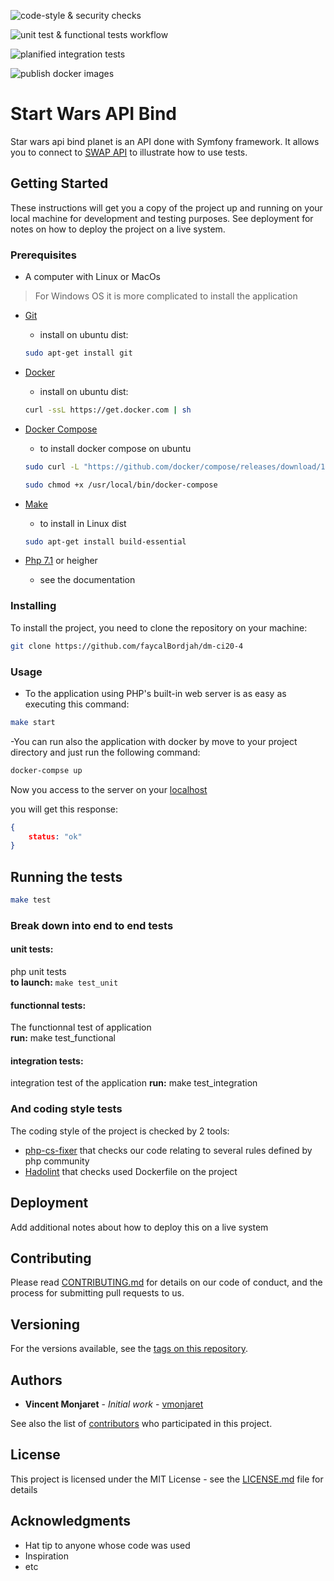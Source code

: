 ![code-style & security checks](https://github.com/faycalBordjah/dm-ci20-4/workflows/code-style%20&%20security%20checks/badge.svg)

![unit test & functional tests workflow](https://github.com/faycalBordjah/dm-ci20-4/workflows/unit%20test%20&%20functional%20tests%20workflow/badge.svg)

![planified integration tests](https://github.com/faycalBordjah/dm-ci20-4/workflows/planified%20integration%20tests/badge.svg)

![publish docker images](https://github.com/tolstoyfafa/dm-ci20-4/workflows/publish%20docker%20images/badge.svg)

# Start Wars API Bind

Star wars api bind planet is an API done with Symfony framework. It allows you to connect to [SWAP API](https://swapi.co/) to illustrate how to use tests.

## Getting Started

These instructions will get you a copy of the project up and running on your local machine for development and testing purposes. See deployment for notes on how to deploy the project on a live system.

### Prerequisites
* A computer with Linux or MacOs 
> For Windows OS it is more complicated to install the application
* [Git](https://git-scm.com/)
    - install on ubuntu dist:
    ```bash 
    sudo apt-get install git
    ```
* [Docker](https://docs.docker.com/)
    - install on ubuntu dist: 
    ```bash 
    curl -ssL https://get.docker.com | sh 
    ```
*  [Docker Compose](https://docs.docker.com/compose/)
    - to install docker compose on ubuntu
    ```bash 
    sudo curl -L "https://github.com/docker/compose/releases/download/1.25.4/docker-compose-$(uname -s)-$(uname -m)" -o /usr/local/bin/docker-compose
    ```
    ```bash
    sudo chmod +x /usr/local/bin/docker-compose
    ```

* [Make](https://www.gnu.org/software/make/manual/make.html#Introduction)  
    - to install in Linux dist
    ```bash
    sudo apt-get install build-essential
    ```  
* [Php 7.1](https://www.php.net/) or heigher
    - see the documentation 
### Installing

To install the project, you need to clone the repository on your machine:

```bash
git clone https://github.com/faycalBordjah/dm-ci20-4
```
### Usage
- To the  application using PHP's built-in web server is as easy as executing this command: 

```bash
make start
```

-You can run also the application with docker by  move to your project directory and just run the following command:
```bash
docker-compse up
```

Now you  access to the server on your [localhost](http://localhost:80)

you will get this response:
```json
{
    status: "ok"
}
```

## Running the tests

```bash
make test
```

### Break down into end to end tests

#### unit tests:
php unit tests   
**to launch:** `make test_unit`

#### functionnal tests:
The functionnal test of application  
**run:** make test_functional

#### integration tests:
integration test of the application
**run:** make test_integration

### And coding style tests

The coding style of the project is checked by 2 tools:

 * [php-cs-fixer](https://github.com/FriendsOfPHP/PHP-CS-Fixer) that checks our code relating to several rules defined by php community
 * [Hadolint](https://github.com/hadolint/hadolint) that checks used Dockerfile on the project 


## Deployment

Add additional notes about how to deploy this on a live system

## Contributing

Please read [CONTRIBUTING.md](CONTRIBUTING.md) for details on our code of conduct, and the process for submitting pull requests to us.

## Versioning

For the versions available, see the [tags on this repository](https://github.com/faycalBordjah/dm-ci20-4/tags). 

## Authors

* **Vincent Monjaret** - *Initial work* - [vmonjaret](https://github.com/vmonjaret)

See also the list of [contributors](https://github.com/your/project/contributors) who participated in this project.

## License

This project is licensed under the MIT License - see the [LICENSE.md](LICENSE.md) file for details

## Acknowledgments

* Hat tip to anyone whose code was used
* Inspiration
* etc


